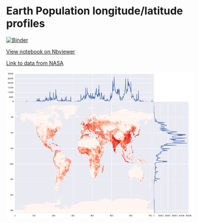 # Earth Population longitude/latitude profiles


[![Binder](http://mybinder.org/badge.svg)](http://mybinder.org/repo/Amarchuk/earth-population-profiles)

[View notebook on Nbviewer](http://nbviewer.ipython.org/github/Amarchuk/earth-population-profiles/blob/master/Earth%20population%20lon-lat%20profiles.ipynb)

[Link to data from NASA](http://neo.sci.gsfc.nasa.gov/view.php?datasetId=SEDAC_POP)

![profiles](https://raw.githubusercontent.com/Amarchuk/earth-population-profiles/master/profiles.png "profiles")
